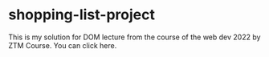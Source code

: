 # shopping-list-project

This is my solution for DOM lecture from the course of the web dev 2022 by ZTM Course.
You can click here.
